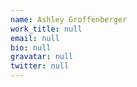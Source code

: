 ```yaml
---
name: Ashley Groffenberger
work_title: null
email: null
bio: null
gravatar: null
twitter: null
---
```

